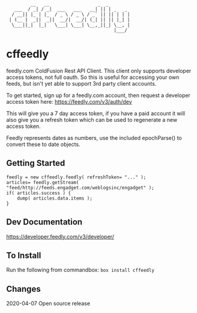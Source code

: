 ```
         __   __                  _  _        
   ___  / _| / _|  ___   ___   __| || | _   _ 
  / __|| |_ | |_  / _ \ / _ \ / _` || || | | |
 | (__ |  _||  _||  __/|  __/| (_| || || |_| |
  \___||_|  |_|   \___| \___| \__,_||_| \__, |
                                        |___/ 
```
# cffeedly
feedly.com ColdFusion Rest API Client. This client only supports developer access tokens, not full oauth.
So this is useful for accessing your own feeds, but isn't yet able to support 3rd party client accounts. 

To get started, sign up for a feedly.com account, then request a developer access token here:
https://feedly.com/v3/auth/dev

This will give you a 7 day access token, if you have a paid account it will also give you a refresh token which
can be used to regenerate a new access token.

Feedly represents dates as numbers, use the included epochParse() to convert these to date objects.

## Getting Started
```
feedly = new cffeedly.feedly( refreshToken= "..." );
articles= feedly.getStream( "feed/http://feeds.engadget.com/weblogsinc/engadget" );
if( articles.success ) { 
	dump( articles.data.items );
}
```

## Dev Documentation
https://developer.feedly.com/v3/developer/

## To Install
Run the following from commandbox:
`box install cffeedly`

## Changes
2020-04-07 Open source release


